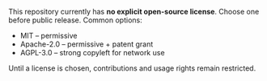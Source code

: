 This repository currently has **no explicit open-source license**.
Choose one before public release. Common options:

- MIT – permissive
- Apache-2.0 – permissive + patent grant
- AGPL-3.0 – strong copyleft for network use

Until a license is chosen, contributions and usage rights remain restricted.

